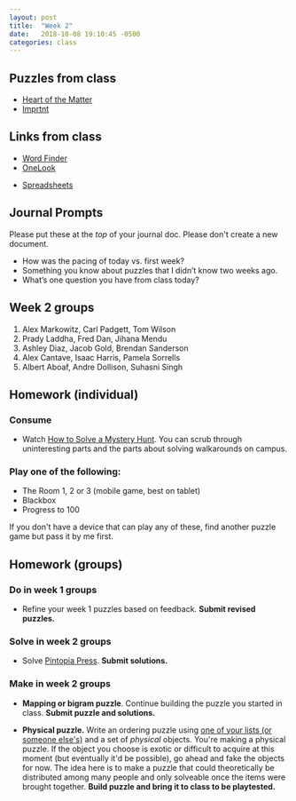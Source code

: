 ```yaml
---
layout: post
title:  "Week 2"
date:   2018-10-08 19:10:45 -0500
categories: class
---
```


## Puzzles from class

<!-- * [Puncturing Sensation](https://2017.galacticpuzzlehunt.com/puzzle/3/1.html) -->
* [Heart of the Matter](/pdf/HeartoftheMatter.pdf)
* [Imprtnt](/pdf/Imprtnt.pdf)

## Links from class

* [Word Finder](https://www.thewordfinder.com/anagram-solver/)
* [OneLook](https://www.onelook.com/)
<!-- * [Puzzle sources](https://airtable.com/shrWoeVkouLQEgzfP/tblRxjGRjO0rXIJGA) -->
* [Spreadsheets](https://docs.google.com/spreadsheets/d/18xebkzSj5kLoaTWOp2X6CCkN64N1xSX3wP3lXcnmy9k/edit?usp=sharing)

## Journal Prompts

Please put these at the _top_ of your journal doc. Please don't create a new document.

* How was the pacing of today vs. first week?
* Something you know about puzzles that I didn’t know two weeks ago.
* What’s one question you have from class today?

## Week 2 groups

1. Alex Markowitz, Carl Padgett, Tom Wilson
2. Prady Laddha, Fred Dan, Jihana Mendu
3. Ashley Diaz, Jacob Gold, Brendan Sanderson
4. Alex Cantave, Isaac Harris, Pamela Sorrells
5. Albert Aboaf, Andre Dollison, Suhasni Singh

## Homework (individual)

### Consume

* Watch [How to Solve a Mystery Hunt](https://www.youtube.com/watch?v=z9OHLnIEegI). You can scrub through uninteresting parts and the parts about solving walkarounds on campus.

### Play one of the following:

* The Room 1, 2 or 3 (mobile game, best on tablet)
* Blackbox
* Progress to 100

If you don't have a device that can play any of these, find another puzzle game but pass it by me first.

## Homework (groups)

### Do in week 1 groups

* Refine your week 1 puzzles based on feedback. **Submit revised puzzles.**

### Solve in week 2 groups

* Solve [Pintopia Press](/pdf/Pintopia_Press.pdf). **Submit solutions.**

### Make in week 2 groups

* **Mapping or bigram puzzle**. Continue building the puzzle you started in class. **Submit puzzle and solutions.**

* **Physical puzzle.** Write an ordering puzzle using [one of your lists (or someone else's)](/lists) and a set of _physical_ objects. You're making a physical puzzle. If the object you choose is exotic or difficult to acquire at this moment (but eventually it'd be possible), go ahead and fake the objects for now. The idea here is to make a puzzle that could theoretically be distributed among many people and only solveable once the items were brought together. **Build puzzle and bring it to class to be playtested.**
